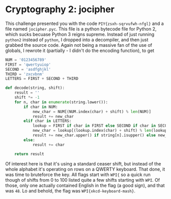 # Cryptography 2: jocipher
This challenge presented you with the code
`PIY{zsxh-sqrvufwh-nfgl}` and a file named `jocipher.pyc`.
This file is a python bytecode file for Python 2, which sucks
becuase Python 3 reigns supreme. Instead of just running
`python2` instead of `python`, I dropped into a decompiler,
and then just grabbed the source code. Again not being a
massive fan of the use of globals, I rewrote it (partially - I
didn't do the encoding function), to get
```py
NUM = '0123456789'
FIRST = 'qwertyuiop'
SECOND = 'asdfghjkl'
THIRD = 'zxcvbnm'
LETTERS = FIRST + SECOND + THIRD

def decode(string, shift):
    result = ''
    shift *= -1
    for n, char in enumerate(string.lower()):
        if char in NUM:
            new_char = NUM[(NUM.index(char) + shift) % len(NUM)]
            result += new_char
        elif char in LETTERS:
            lookup = FIRST if char in FIRST else SECOND if char in SECOND else THIRD
            new_char = lookup[(lookup.index(char) + shift) % len(lookup)]
            result += new_char.upper() if string[n].isupper() else new_char
        else:
            result += char

    return result
 ```
Of interest here is that it's using a standard ceaser shift,
but instead of the whole alphabet it's operating on rows on a
QWERTY keyboard.
That done, it was time to bruteforce the key. All flags start
with `WPI{` so a quick run though of shifts from 0 to 100
listed quite a few shifts starting with `WPI`. Of those, only
one actually contained English in the flag (a good sign), and
that was `48`. Lo and behold, the flag was
`WPI{xkcd-keyboard-mash}`.